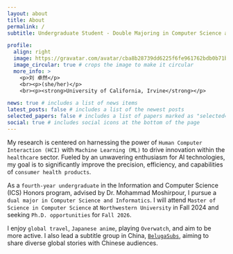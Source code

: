 ```yaml
---
layout: about
title: About
permalink: /
subtitle: Undergraduate Student - Double Majoring in Computer Science and Informatics

profile:
  align: right
  image: https://gravatar.com/avatar/cba8b28739dd6225f6fe961762bdb0b71b858d68c83d946a37cee3b0e0daece5?size=256
  image_circular: true # crops the image to make it circular
  more_info: >
    <p>刘 卓然</p>
    <br><p>(she/her)</p>
    <br><p><strong>University of California, Irvine</strong></p>

news: true # includes a list of news items
latest_posts: false # includes a list of the newest posts
selected_papers: false # includes a list of papers marked as "selected={true}"
social: true # includes social icons at the bottom of the page
---
```


My research is centered on harnessing the power of `Human Computer Interaction (HCI)` with `Machine Learning (ML)` to drive innovation within the `healthcare` sector. Fueled by an unwavering enthusiasm for AI technologies, my goal is to significantly improve the precision, efficiency, and capabilities of `consumer health products`.

As a `fourth-year undergraduate` in the Information and Computer Science (ICS) Honors program, advised by Dr. Mohammad Moshirpour, I pursue a `dual major in Computer Science and Informatics`. I will attend `Master of Science in Computer Science` at `Northwestern University` in Fall 2024 and seeking `Ph.D. opportunities` for `Fall 2026`.

I enjoy `global travel`, `Japanese anime`, playing `Overwatch`, and aim to be more active. I also lead a subtitle group in China, [`BelugaSubs`](https://www.belugasubs.com), aiming to share diverse global stories with Chinese audiences.
